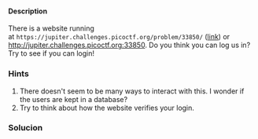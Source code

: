 #### Description

There is a website running at `https://jupiter.challenges.picoctf.org/problem/33850/` ([link](https://jupiter.challenges.picoctf.org/problem/33850/)) or http://jupiter.challenges.picoctf.org:33850. Do you think you can log us in? Try to see if you can login!


### Hints

1. There doesn't seem to be many ways to interact with this. I wonder if the users are kept in a database?
2. Try to think about how the website verifies your login.


### Solucion
